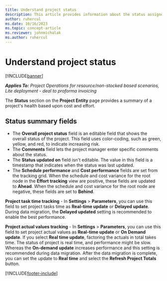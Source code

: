 ```yaml
---
title: Understand project status
description: This article provides information about the status assigned to projects in Dynamics 365 Project Operations. 
author: ruhercul
ms.date: 10/16/2023
ms.topic: concept-article
ms.reviewer: johnmichalak
ms.author: ruhercul
---
```


# Understand project status

[!INCLUDE[banner](../includes/banner.md)]

_**Applies To:** Project Operations for resource/non-stocked based scenarios, Lite deployment - deal to proforma invoicing_


The **Status** section on the **Project Entity** page provides a summary of a project's health based upon cost and effort.


## Status summary fields

- The **Overall project status** field is an editable field that shows the overall status of the project. This field uses color-coding, such as green, yellow, and red, to indicate increasing risk. 
- The **Comments** field lets the project manager enter specific comments about the status. 
- The **Status updated on** field isn't editable. The value in this field is a timestamp that indicates when the status was last updated.
- The **Schedule performance** and **Cost performance** fields are set from the tracking grid. When the schedule and cost variance for the root node in the **Effort tracking** view are positive, these fields are updated to **Ahead**. When the schedule and cost variance for the root node are negative, these fields are set to **Behind**.

**Project task time tracking** - In **Settings** > **Parameters**, you can use this field to set project tasks time as **Real-time update** or **Delayed update**. During data migration, the **Delayed updated** setting is recommended to enable the best performance.

**Project actual values tracking** - In **Settings** > **Parameters**, you can use this field to set project actual values as **Real-time update** or **On Demand update**. If you select **Real time update**, factoring the actuals in total takes time. The status of project is real time, and performance might be slow. Whereas the **On-demand update** increases performance and this setting is recommended during data migration. After the data migration is complete, you can set the update to **Real time** and select the **Refresh Project Totals** button.

[!INCLUDE[footer-include](../includes/footer-banner.md)]
